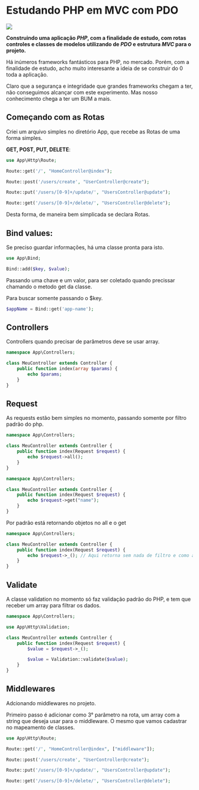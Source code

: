 # Estudando PHP em MVC com PDO

![](https://img.shields.io/badge/PHP-777BB4?style=for-the-badge&logo=php&logoColor=white)

**Construindo uma aplicação *PHP*, com a finalidade de estudo, com rotas controles e classes de modelos utilizando de *PDO* e estrutura *MVC* para o projeto.**

Há inúmeros frameworks fantásticos para PHP, no mercado. Porém, com a finalidade de estudo, acho muito interesante a ideia de se construir do 0 toda a aplicação.

Claro que a segurança e integridade que grandes frameworks chegam a ter, não conseguimos alcançar com este experimento. Mas nosso conhecimento chega a ter um BUM a mais.

## Começando com as Rotas

Criei um arquivo simples no diretório App, que recebe as Rotas de uma forma simples.

**GET, POST, PUT, DELETE**:

```php
use App\Http\Route;

Route::get('/', "HomeController@index");

Route::post('/users/create', "UserController@create");

Route::put('/users/[0-9]+/update/', "UsersController@update");

Route::get('/users/[0-9]+/delete/', "UsersController@delete");
```
Desta forma, de maneira bem simplicada se declara Rotas.

## Bind values:

Se preciso guardar informações, há uma classe pronta para isto.

```php
use App\Bind;

Bind::add($key, $value);
```

Passando uma chave e um valor, para ser coletado quando precissar chamando o metodo get da classe.

Para buscar somente passando o $key.

```php
$appName = Bind::get('app-name');
```

## Controllers

Controllers quando precisar de parâmetros deve se usar array.

```php
namespace App\Controllers;

class MeuController extends Controller {
    public function index(array $params) {
        echo $params;
    }
}
```

## Request

As requests estão bem simples no momento, passando somente por filtro padrão do php.

```php
namespace App\Controllers;

class MeuController extends Controller {
    public function index(Request $request) {
        echo $request->all();
    }
}
```

```php
namespace App\Controllers;

class MeuController extends Controller {
    public function index(Request $request) {
        echo $request->get("name");
    }
}
```

Por padrão está retornando objetos no all e o get

```php
namespace App\Controllers;

class MeuController extends Controller {
    public function index(Request $request) {
        echo $request->_(); // Aqui retorna sem nada de filtro e como array
    }
}
```

## Validate

A classe validation no momento só faz validação padrão do PHP, e tem que receber um array para filtrar os dados.

```php
namespace App\Controllers;

use App\Http\Validation;

class MeuController extends Controller {
    public function index(Request $request) {
        $value = $request->_();

        $value = Validation::validate($value);
    }
}
```

## Middlewares

Adcionando middlewares no projeto.

Primeiro passo é adicionar como 3° parâmetro na rota, um array com a string que deseja usar para o middleware. O mesmo que vamos cadastrar no mapeamento de classes.

```php
use App\Http\Route;

Route::get('/', "HomeController@index", ["middleware"]);

Route::post('/users/create', "UserController@create");

Route::put('/users/[0-9]+/update/', "UsersController@update");

Route::get('/users/[0-9]+/delete/', "UsersController@delete");
```
